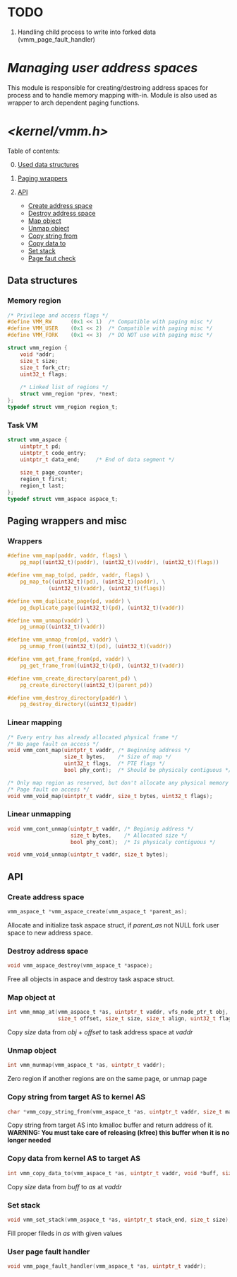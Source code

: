 # TODO
1. Handling child process to write into forked data (vmm_page_fault_handler)   

# ***Managing user address spaces***
This module is responsible for creating/destroing address spaces for process and to handle memory mapping with-in.  Module is also used as wrapper to arch dependent paging functions. 

# _<kernel/vmm.h>_
Table of contents:   

0. [Used data structures](#data-structures)   
1. [Paging wrappers](#paging-wrappers-and-misc)    

2. [API](#api)
    - [Create address space](#create-address-space)   
    - [Destroy address space](#destroy-address-space)   
    - [Map object](#map-object-at)   
    - [Unmap object](#unmap-object)   
    - [Copy string from](#copy-string-from-target-as-to-kernel-as)   
    - [Copy data to](#copy-data-from-kernel-as-to-target-as)   
    - [Set stack](#set-stack)   
    - [Page faut check](#user-page-fault-handler)   

## Data structures

### Memory region
```c
/* Privilege and access flags */
#define VMM_RW		(0x1 << 1)	/* Compatible with paging misc */
#define VMM_USER 	(0x1 << 2)	/* Compatible with paging misc */
#define VMM_FORK	(0x1 << 3)	/* DO NOT use with paging misc */

struct vmm_region {
	void *addr;
	size_t size;
    size_t fork_ctr;
	uint32_t flags;
    
    /* Linked list of regions */
	struct vmm_region *prev, *next;
};
typedef struct vmm_region region_t;
```

### Task VM
```c
struct vmm_aspace {
	uintptr_t pd;
	uintptr_t code_entry;
	uintptr_t data_end;     /* End of data segment */
    
	size_t page_counter;
	region_t first;
	region_t last;
};
typedef struct vmm_aspace aspace_t;
```

## Paging wrappers and misc
### Wrappers
```c
#define vmm_map(paddr, vaddr, flags) \
	pg_map((uint32_t)(paddr), (uint32_t)(vaddr), (uint32_t)(flags))

#define vmm_map_to(pd, paddr, vaddr, flags) \
	pg_map_to((uint32_t)(pd), (uint32_t)(paddr), \
		     (uint32_t)(vaddr), (uint32_t)(flags))

#define vmm_duplicate_page(pd, vaddr) \
    pg_duplicate_page((uint32_t)(pd), (uint32_t)(vaddr))

#define vmm_unmap(vaddr) \
	pg_unmap((uint32_t)(vaddr))

#define vmm_unmap_from(pd, vaddr) \
	pg_unmap_from((uint32_t)(pd), (uint32_t)(vaddr))

#define vmm_get_frame_from(pd, vaddr) \
	pg_get_frame_from((uint32_t)(pd), (uint32_t)(vaddr))

#define vmm_create_directory(parent_pd) \
	pg_create_directory((uint32_t)(parent_pd))

#define vmm_destroy_directory(paddr) \
	pg_destroy_directory((uint32_t)paddr)
```
### Linear mapping
```c
/* Every entry has already allocated physical frame */
/* No page fault on access */
void vmm_cont_map(uintptr_t vaddr, /* Beginning address */
                  size_t bytes,    /* Size of map */
                  uint32_t flags,  /* PTE flags */
                  bool phy_cont);  /* Should be physicaly contiguous */

/* Only map region as reserved, but don't allocate any physical memory */
/* Page fault on access */
void vmm_void_map(uintptr_t vaddr, size_t bytes, uint32_t flags);
```

### Linear unmapping
```c
void vmm_cont_unmap(uintptr_t vaddr, /* Beginnig address */
                    size_t bytes,    /* Allocated size */
                    bool phy_cont);  /* Is physicaly contiguous */

void vmm_void_unmap(uintptr_t vaddr, size_t bytes);
```

##  API

### Create address space
```c
vmm_aspace_t *vmm_aspace_create(vmm_aspace_t *parent_as);
```
Allocate and initialize task aspace struct, if _parent_as_ not NULL fork user space to new address space.

### Destroy address space
```c
void vmm_aspace_destroy(vmm_aspace_t *aspace);
```
Free all objects in aspace and destroy task aspace struct.

### Map object at
```c
int vmm_mmap_at(vmm_aspace_t *as, uintptr_t vaddr, vfs_node_ptr_t obj,
                size_t offset, size_t size, size_t align, uint32_t flags);
```
Copy _size_ data from _obj_ + _offset_ to task address space at _vaddr_

### Unmap object
```c
int vmm_munmap(vmm_aspace_t *as, uintptr_t vaddr);
```
Zero region if another regions are on the same page, or unmap page

### Copy string from target AS to kernel AS
```c
char *vmm_copy_string_from(vmm_aspace_t *as, uintptr_t vaddr, size_t max_len);
```
Copy string from target AS into kmalloc buffer and return address of it.
**WARNING: You must take care of releasing (kfree) this buffer when it is no longer needed**

### Copy data from kernel AS to target AS
```c
int vmm_copy_data_to(vmm_aspace_t *as, uintptr_t vaddr, void *buff, size_t size);
```
Copy _size_ data from _buff_ to _as_ at _vaddr_

### Set stack
```c
void vmm_set_stack(vmm_aspace_t *as, uintptr_t stack_end, size_t size);
```
Fill proper fileds in _as_ with given values

### User page fault handler
```c
void vmm_page_fault_handler(vmm_aspace_t *as, uintptr_t vaddr);
```